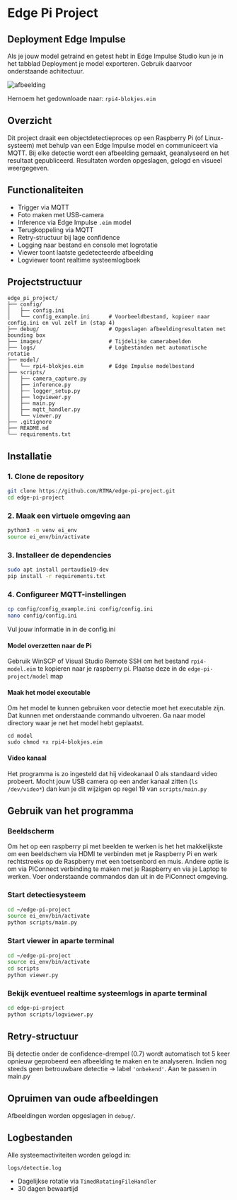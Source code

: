 # Edge Pi Project

## Deployment Edge Impulse
Als je jouw model getraind en getest hebt in Edge Impulse Studio kun je in het tabblad Deployment je model exporteren. Gebruik daarvoor onderstaande achitectuur. 

![afbeelding](https://github.com/user-attachments/assets/1882c7b7-7f1a-4e60-947f-570e6e7920c7)

Hernoem het gedownloade naar: `rpi4-blokjes.eim`

## Overzicht
Dit project draait een objectdetectieproces op een Raspberry Pi (of Linux-systeem) met behulp van een Edge Impulse model en communiceert via MQTT. Bij elke detectie wordt een afbeelding gemaakt, geanalyseerd en het resultaat gepubliceerd. Resultaten worden opgeslagen, gelogd en visueel weergegeven.

## Functionaliteiten
- Trigger via MQTT
- Foto maken met USB-camera
- Inference via Edge Impulse `.eim` model
- Terugkoppeling via MQTT
- Retry-structuur bij lage confidence
- Logging naar bestand en console met logrotatie
- Viewer toont laatste gedetecteerde afbeelding
- Logviewer toont realtime systeemlogboek

## Projectstructuur

```
edge_pi_project/
├── config/
│   ├── config.ini              
│   └── config_example.ini      # Voorbeeldbestand, kopieer naar config.ini en vul zelf in (stap 4)
├── debug/                      # Opgeslagen afbeeldingresultaten met bounding box
├── images/                     # Tijdelijke camerabeelden
├── logs/                       # Logbestanden met automatische rotatie
├── model/
│   └── rpi4-blokjes.eim        # Edge Impulse modelbestand
├── scripts/
│   ├── camera_capture.py
│   ├── inference.py
│   ├── logger_setup.py
│   ├── logviewer.py
│   ├── main.py
│   ├── mqtt_handler.py
│   └── viewer.py
├── .gitignore
├── README.md
└── requirements.txt
```

## Installatie

### 1. Clone de repository
```bash
git clone https://github.com/RTMA/edge-pi-project.git
cd edge-pi-project
```

### 2. Maak een virtuele omgeving aan
```bash
python3 -m venv ei_env
source ei_env/bin/activate
```

### 3. Installeer de dependencies
```bash
sudo apt install portaudio19-dev
pip install -r requirements.txt
```

### 4. Configureer MQTT-instellingen
```bash
cp config/config_example.ini config/config.ini
nano config/config.ini
```
Vul jouw informatie in in de config.ini

#### Model overzetten naar de Pi
Gebruik WinSCP of Visual Studio Remote SSH om het bestand `rpi4-model.eim` te kopieren naar je raspberry pi.
Plaatse deze in de `edge-pi-project/model` map 

#### Maak het model executable 
Om het model te kunnen gebruiken voor detectie moet het executable zijn. Dat kunnen met onderstaande commando uitvoeren. 
Ga naar model directory waar je net het model hebt geplaatst.
```
cd model
sudo chmod +x rpi4-blokjes.eim
```

#### Video kanaal
Het programma is zo ingesteld dat hij videokanaal 0 als standaard video probeert. Mocht jouw USB camera op een ander kanaal zitten (`ls /dev/video*`) dan kun je dit wijzigen op regel 19 van `scripts/main.py` 

## Gebruik van het programma
### Beeldscherm
Om het op een raspberry pi met beelden te werken is het het makkelijkste om een beeldschem via HDMI te verbinden met je Raspberry Pi en werk rechtstreeks op de Raspberry met een toetsenbord en muis. 
Andere optie is om via PiConnect verbinding te maken met je Raspberry en via je Laptop te werken. Voer onderstaande commandos dan uit in de PiConnect omgeving. 

### Start detectiesysteem
```bash
cd ~/edge-pi-project
source ei_env/bin/activate
python scripts/main.py
```

### Start viewer in aparte terminal
```bash
cd ~/edge-pi-project
source ei_env/bin/activate
cd scripts
python viewer.py
```

### Bekijk eventueel realtime systeemlogs in aparte terminal
```bash
cd edge-pi-project
python scripts/logviewer.py
```

## Retry-structuur
Bij detectie onder de confidence-drempel (0.7) wordt automatisch tot 5 keer opnieuw geprobeerd een afbeelding te maken en te analyseren. Indien nog steeds geen betrouwbare detectie → label `'onbekend'`. Aan te passen in main.py

## Opruimen van oude afbeeldingen
Afbeeldingen worden opgeslagen in `debug/`. 

## Logbestanden
Alle systeemactiviteiten worden gelogd in:
```
logs/detectie.log
```
- Dagelijkse rotatie via `TimedRotatingFileHandler`
- 30 dagen bewaartijd

